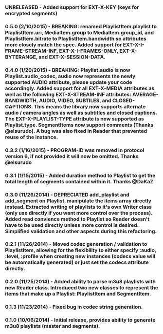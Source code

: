 ### UNRELEASED - Added support for EXT-X-KEY (keys for encrypted segments)

### 0.5.0 (2/10/2015) - BREAKING: renamed PlaylistItem.playlist to PlaylistItem.uri, MediaItem.group to MediaItem.group_id, and PlaylistItem.bitrate to PlaylistItem.bandwidth so attributes more closely match the spec. Added support for EXT-X-I-FRAME-STREAM-INF, EXT-X-I-FRAMES-ONLY, EXT-X-BYTERANGE, and EXT-X-SESSION-DATA.

### 0.4.0 (1/20/2015) - BREAKING: Playlist.audio is now Playlist.audio_codec, audio now represents the newly supported AUDIO attribute, please update your code accordingly. Added support for all EXT-X-MEDIA attributes as well as the following EXT-X-STREAM-INF attributes: AVERAGE-BANDWIDTH, AUDIO, VIDEO, SUBTILES, and CLOSED-CAPTIONS. This means the library now supports alternate audio / camera angles as well as subtitles and closed captions. The EXT-X-PLAYLIST-TYPE attribute is now supported as Playlist.type. SegmentItems now support comments (Thanks @elsurudo). A bug was also fixed in Reader that prevented reuse of the instance.

### 0.3.2 (1/16/2015) - PROGRAM-ID was removed in protocol version 6, if not provided it will now be omitted. Thanks @elsurudo

### 0.3.1 (1/15/2015) - Added duration method to Playlist to get the total length of segments contained within it. Thanks @DaKaZ

### 0.3.0 (11/26/2014) - DEPRECIATED add_playlist and add_segment on Playlist, manipulate the items array directly instead. Extracted writing of playlists to it's own Writer class (only use directly if you want more control over the process). Added read convience method to Playlist so Reader doesn't have to be used directly unless more control is desired. Simplified validation and other aspects during this refactoring.

### 0.2.1 (11/26/2014) - Moved codec generation / validation to PlaylistItem, allowing for the flexibility to either specify :audio, :level, :profile when creating new instances (codecs value will be automatically generated) or just set the codecs attribute directly.

### 0.2.0 (11/25/2014) - Added ability to parse m3u8 playlists with new Reader class. Introduced two new classes to represent the items that make up a Playlist: PlaylistItem and SegmentItem.

### 0.1.3 (11/23/2014) - Fixed bug in codec string generation.

### 0.1.0 (10/06/2014) - Initial release, provides ability to generate m3u8 playlists (master and segments).
